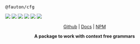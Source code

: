 <p align="center">
  <pre align>@fauton/cfg</pre>
  <img src="https://img.shields.io/bundlephobia/minzip/@fauton/cfg?label=minzipped&style=flat&color=%23bb0a1e"/>
  <img src="https://img.shields.io/npm/dw/@fauton/cfg?style=flat&color=orange"/>
  <img src="https://img.shields.io/github/issues/devorein/fauton/cfg?color=yellow&label=issues"/>
  <img src="https://img.shields.io/npm/v/@fauton/cfg?color=%2303C04A"/>
  <img src="https://img.shields.io/codecov/c/github/devorein/fauton?flag=cfg&color=blue"/>
  <img src="https://img.shields.io/librariesio/release/npm/@fauton/cfg?color=%234B0082"/>
</p>

<p align="center"><a href="https://github.com/Devorein/fauton/tree/main/packages/cfg">Github</a> |
  <a href="https://docs.fauton.xyz/cfg/">Docs</a> |
  <a href="https://www.npmjs.com/package/@fauton/cfg">NPM</a>
</p>

<p align="center"><b>A package to work with context free grammars</b></p>
